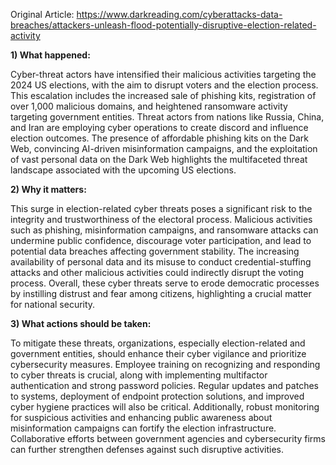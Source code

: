 Original Article: https://www.darkreading.com/cyberattacks-data-breaches/attackers-unleash-flood-potentially-disruptive-election-related-activity

**1) What happened:**

Cyber-threat actors have intensified their malicious activities targeting the 2024 US elections, with the aim to disrupt voters and the election process. This escalation includes the increased sale of phishing kits, registration of over 1,000 malicious domains, and heightened ransomware activity targeting government entities. Threat actors from nations like Russia, China, and Iran are employing cyber operations to create discord and influence election outcomes. The presence of affordable phishing kits on the Dark Web, convincing AI-driven misinformation campaigns, and the exploitation of vast personal data on the Dark Web highlights the multifaceted threat landscape associated with the upcoming US elections.

**2) Why it matters:**

This surge in election-related cyber threats poses a significant risk to the integrity and trustworthiness of the electoral process. Malicious activities such as phishing, misinformation campaigns, and ransomware attacks can undermine public confidence, discourage voter participation, and lead to potential data breaches affecting government stability. The increasing availability of personal data and its misuse to conduct credential-stuffing attacks and other malicious activities could indirectly disrupt the voting process. Overall, these cyber threats serve to erode democratic processes by instilling distrust and fear among citizens, highlighting a crucial matter for national security.

**3) What actions should be taken:**

To mitigate these threats, organizations, especially election-related and government entities, should enhance their cyber vigilance and prioritize cybersecurity measures. Employee training on recognizing and responding to cyber threats is crucial, along with implementing multifactor authentication and strong password policies. Regular updates and patches to systems, deployment of endpoint protection solutions, and improved cyber hygiene practices will also be critical. Additionally, robust monitoring for suspicious activities and enhancing public awareness about misinformation campaigns can fortify the election infrastructure. Collaborative efforts between government agencies and cybersecurity firms can further strengthen defenses against such disruptive activities.